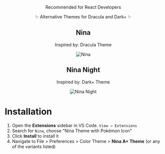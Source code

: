 

<div align="center">
  <p>Recommended for React Developers</p>
  <p>✨ Alternative Themes for Dracula and Dark+ ✨</p>

  <div> <h2> Nina</h2></div>

Inspired by: Dracula Theme

![Nina](https://i.ibb.co/RDXggrY/nina-t.png)

## Nina Night

Inspired by: Dark+ Theme

![Nina Night](https://i.ibb.co/ZGxS7jh/nina-night.png)

</div>

# Installation

1. Open the **Extensions** sidebar in VS Code. `View → Extensions`
1. Search for `Nina`, choose "Nina Theme with Pokémon Icon"
1. Click **Install** to install it
1. Navigate to File > Preferences > Color Theme > **Nina A+ Theme** (or any of the variants listed)
